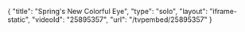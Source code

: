 {
    "title": "Spring's New Colorful Eye",
    "type": "solo",
    "layout": "iframe-static",
    "videoId": "25895357",
    "url": "\/tvpembed\/25895357"
}